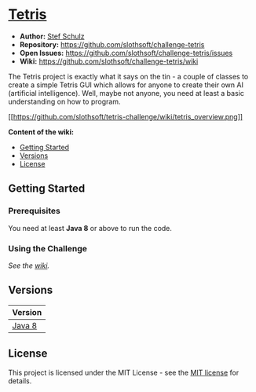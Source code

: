 #  [Tetris](https://github.com/slothsoft/challenge-tetris/wiki)

- **Author:** [Stef Schulz](mailto:s.schulz@slothsoft.de)
- **Repository:** <https://github.com/slothsoft/challenge-tetris>
- **Open Issues:** <https://github.com/slothsoft/challenge-tetris/issues>
- **Wiki:** <https://github.com/slothsoft/challenge-tetris/wiki>


The Tetris project is exactly what it says on the tin - a couple of classes to create a simple Tetris GUI which allows for anyone to create their own AI (artificial intelligence). Well, maybe not anyone, you need at least a basic understanding on how to program.


[[https://github.com/slothsoft/tetris-challenge/wiki/tetris_overview.png]]

**Content of the wiki:**

- [Getting Started](#getting-started)
- [Versions](#versions)
- [License](#license)


## Getting Started

### Prerequisites

You need at least **Java 8** or above to run the code.

### Using the Challenge

*See the [wiki](https://github.com/slothsoft/challenge-tetris/wiki).*


##  Versions

| Version       |
| ------------- |
| [Java 8](https://github.com/slothsoft/challenge-tetris) |


## License

This project is licensed under the MIT License - see the [MIT license](https://opensource.org/licenses/MIT) for details.